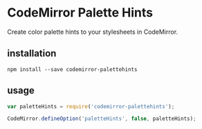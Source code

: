 # CodeMirror Palette Hints

Create color palette hints to your stylesheets in CodeMirror.

## installation

    npm install --save codemirror-palettehints

## usage

```js
var paletteHints = require('codemirror-palettehints');

CodeMirror.defineOption('paletteHints', false, paletteHints);
```
